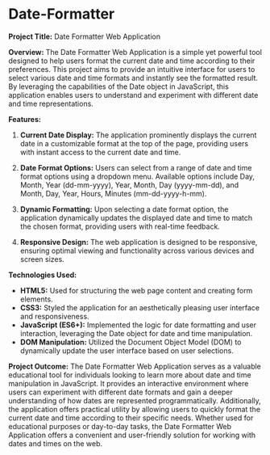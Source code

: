 # Date-Formatter
**Project Title:** Date Formatter Web Application

**Overview:**
The Date Formatter Web Application is a simple yet powerful tool designed to help users format the current date and time according to their preferences. This project aims to provide an intuitive interface for users to select various date and time formats and instantly see the formatted result. By leveraging the capabilities of the Date object in JavaScript, this application enables users to understand and experiment with different date and time representations.

**Features:**

1. **Current Date Display:** The application prominently displays the current date in a customizable format at the top of the page, providing users with instant access to the current date and time.

2. **Date Format Options:** Users can select from a range of date and time format options using a dropdown menu. Available options include Day, Month, Year (dd-mm-yyyy), Year, Month, Day (yyyy-mm-dd), and Month, Day, Year, Hours, Minutes (mm-dd-yyyy-h-mm).

3. **Dynamic Formatting:** Upon selecting a date format option, the application dynamically updates the displayed date and time to match the chosen format, providing users with real-time feedback.

4. **Responsive Design:** The web application is designed to be responsive, ensuring optimal viewing and functionality across various devices and screen sizes.

**Technologies Used:**

- **HTML5:** Used for structuring the web page content and creating form elements.
- **CSS3:** Styled the application for an aesthetically pleasing user interface and responsiveness.
- **JavaScript (ES6+):** Implemented the logic for date formatting and user interaction, leveraging the Date object for date and time manipulation.
- **DOM Manipulation:** Utilized the Document Object Model (DOM) to dynamically update the user interface based on user selections.

**Project Outcome:**
The Date Formatter Web Application serves as a valuable educational tool for individuals looking to learn more about date and time manipulation in JavaScript. It provides an interactive environment where users can experiment with different date formats and gain a deeper understanding of how dates are represented programmatically. Additionally, the application offers practical utility by allowing users to quickly format the current date and time according to their specific needs. Whether used for educational purposes or day-to-day tasks, the Date Formatter Web Application offers a convenient and user-friendly solution for working with dates and times on the web.

